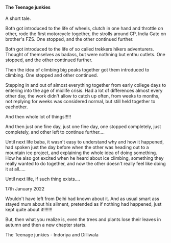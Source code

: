 #### The Teenage junkies

A short tale.

Both got introduced to the life of wheels, clutch in one hand and throttle on other, rode the first
motorcycle together, the strolls around CP, India Gate on brother's FZS. One stopped, and the other
continued further.

Both got introduced to the life of so called trekkers hikers adventurers. Thought of themselves as
badass, but were nothning but enthu cutlets. One stopped, and the other continued further.

Then the idea of climbing big peaks together got them introduced to climbing. One stopped and other
continued.

Stepping in and out of almost everything together from early college days to entering into the age
of midlife crisis. Had a lot of differences almost every other day, the work didn't allow to catch
up often, from weeks to months, not replying for weeks was considered normal, but still held
together to eachother.

And then whole lot of things!!!!!

And then just one fine day, just one fine day, one stopped completely, just completely, and other
left to continue further....

Until next life baba, it wasn't easy to understand why and how it happened, had spoken just the day
before when the other was heading out to a mountain ice project, and explaining the whole idea of
doing something. How he also got excited when he heard about ice climbing, something they really
wanted to do together, and now the other doesn't really feel like doing it at all.....

Until next life, if such thing exists....

17th January 2022

Wouldn't have left from Delhi had known about it. And as usual smart ass stayed mum about his
ailment, pretended as if nothing had happened, just kept quite about it!!!!!!!

But, then what you realize is, even the trees and plants lose their leaves in autumn and then a new
chapter starts.

The Teenage junkies - Indoriya and Dilliwala
